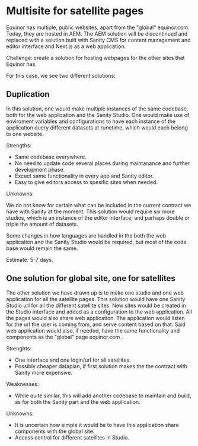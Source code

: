 
Multisite for satellite pages
=============================

Equinor has multiple, public websites, apart from the "global" equinor.com. Today, they are hosted in AEM. The AEM solution will be discontinued and replaced with a solution built with Sanity CMS for content management and editor interface and Next.js as a web application. 

Challenge: create a solution for hosting webpages for the other sites that Equinor has. 

For this case, we see two different solutions: 


Duplication
-------------

In this solution, one would make multiple instances of the same codebase, both for the web application and the Sanity Studio. 
One would make use of enviroment variables and configurations to have each instance of the application query different datasets at runetime, which would each belong to one website.


Strengths: 

+ Same codebase everywhere. 
+ No need to update code several places during maintanance and further development phase.
+ Excact same functionality in every app and Sanity editor. 
+ Easy to give editors access to spesific sites when needed. 

Unknowns: 

We do not know for certain what can be included in the current contract we have with Sanity at the moment. This solution would require six more studios, which is an instance of the editor interface, and parhaps double or triple the amount of datasets. 

Some changes in how languages are handled in the both the web application and the Sanity Studio would be required, but most of the code base would remain the same. 
  
Estimate: 5-7 days. 



One solution for global site, one for satellites
-------------------------------------------------

The other solution we have drawn up is to make one studio and one web application for all the satellite pages. 
This solution would have one Sanity Studio url for all the different satellite sites. New sites would be created in the Studio interface and added as a configuration to the web application. All the pages would also share web application. The application would listen for the url the user is coming from, and serve content based on that. Said web application would also, if needed, have the same functionality and components as the "global" page equinor.com .

Strenghts: 

+ One interface and one login/url for all satellites. 
+ Possibly cheaper dataplan, if first solution makes the the contract with Sanity more expensive. 

Weaknesses: 

+ While quite similar, this will add another codebase to maintain and build, as for both the Sanity part and the web application.

Unknowns:

+ It is uncertain how simple it would be to have this application share components with the global site. 
+ Access control for different satellites in Studio. 
